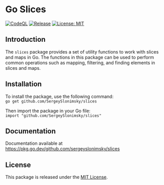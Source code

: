 # Go Slices

[![CodeQL](https://github.com/sergeyslonimsky/slices/actions/workflows/codeql.yml/badge.svg)](https://github.com/sergeyslonimsky/slices/actions/workflows/codeql.yml)
[![Release](https://img.shields.io/github/v/release/sergeyslonimsky/slices)](https://github.com/sergeyslonimsky/slices/releases/latest)
[![License: MIT](https://img.shields.io/badge/License-MIT-yellow.svg)](https://opensource.org/licenses/MIT)

## Introduction

The `slices` package provides a set of utility functions to work with slices and maps in Go. The functions in this
package can be used to perform common operations such as mapping, filtering, and finding elements in slices and maps.

## Installation

To install the package, use the following command:<br>
```go get github.com/SergeySlonimsky/slices```<br>

Then import the package in your Go file:<br>
```import "github.com/SergeySlonimsky/slices"```

## Documentation

Documentation available at https://pkg.go.dev/github.com/sergeyslonimsky/slices

## License
This package is released under the <a href="https://opensource.org/licenses/MIT">MIT License</a>.

